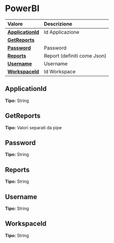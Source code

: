 # PowerBI

| Valore | Descrizione |
| :--- | :--- |
| [**ApplicationId**](powerbi.md#applicationid) | Id Applicazione |
| [**GetReports**](powerbi.md#getreports) |  |
| [**Password**](powerbi.md#password) | Password |
| [**Reports**](powerbi.md#reports) | Report \(definiti come Json\) |
| [**Username**](powerbi.md#username) | Username |
| [**WorkspaceId**](powerbi.md#workspaceid) | Id Workspace |

## ApplicationId

**Tipo:** String

## GetReports

**Tipo:** Valori separati da pipe

## Password

**Tipo:** String

## Reports

**Tipo:** String

## Username

**Tipo:** String

## WorkspaceId

**Tipo:** String
